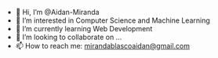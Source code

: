 - 👋 Hi, I’m @Aidan-Miranda
- 👀 I’m interested in Computer Science and Machine Learning
- 🌱 I’m currently learning Web Development
- 💞️ I’m looking to collaborate on ...
- 📫 How to reach me: mirandablascoaidan@gmail.com

<!---
Aidan-Miranda/Aidan-Miranda is a ✨ special ✨ repository because its `README.md` (this file) appears on your GitHub profile.
You can click the Preview link to take a look at your changes.
--->
